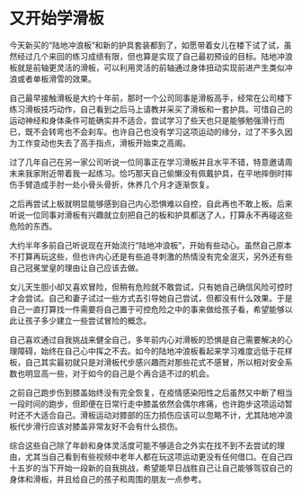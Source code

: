 # 又开始学滑板


今天新买的“陆地冲浪板”和新的护具套装都到了，如愿带着女儿在楼下试了试，虽然经过几个来回的练习成绩有限，但也算是实现了自己最初预设的目标。陆地冲浪板就是前轴更灵活的滑板，可以利用灵活的前轴通过身体扭动实现前进产生类似冲浪或者单板滑雪的效果。

自己最早接触滑板是大约十年前，那时一个公司同事是滑板高手，经常在公司楼下练习滑板技巧动作，自己看到之后马上请教并采买了滑板和一套护具。可惜自己的运动神经和身体条件可能确实并不适合，尝试学习了些天也只是能够勉强滑行而已，既不会转弯也不会刹车。也许自己也没有学习这项运动的缘分，过了不多久因为工作变动也失去了高手指点，滑板开始束之高阁。

过了几年自己在另一家公司听说一位同事正在学习滑板并且水平不错，特意邀请周末来我家附近带着我一起练习。恰巧那天自己偷懒没有佩戴护具，在平地摔倒时摔伤手臂造成手肘一处小骨头骨折，休养几个月才逐渐恢复。

之后再尝试上板就明显能够感到自己内心恐惧难以自控，自此再也不敢上板。后来听说一位同事对滑板有兴趣就立刻把自己的板和护具都送了人，打算永不再碰这些危险的东西。

大约半年多前自己听说现在开始流行“陆地冲浪板”，开始有些动心。虽然自己原本不打算再玩这些，但也许内心还是有些追寻刺激的热情没有完全泯灭，另外还有些自己冠冕堂皇的理由让自己应该去做。

女儿天生胆小却又喜欢冒险，但稍有危险就不敢尝试，只有她自己确信风险可控时才会尝试。自己和妻子试过一些方式去引导她自己尝试，但都没有什么效果。于是自己一直打算找一件需要将自己置于可控危险之中的事来做给孩子看，希望能够以此让孩子多少建立一些尝试冒险的概念。

自己喜欢通过自我挑战来健全自己，多年前内心对滑板的恐惧是自己需要解决的心理障碍，始终在自己心中挥之不去。如今的陆地冲浪板看起来学习难度远低于花样板，自己其实最初就只是对滑板代步感兴趣而对那些花式不感冒，所以相对安全系数也明显高一些，对于如今的自己是个再合适不过的机会。

之前自己跑步伤到膝盖始终没有完全恢复，在疫情感染阳性之后虽然又中断了相当一段时间的跑步，但即便在日常行走中膝盖依然会偶尔疼痛，也许跑步这项运动暂时还不大适合自己。滑板运动对膝部的压力损伤应该可以忽略不计，尤其陆地冲浪板代步滑行应该对膝盖非常友好不会有什么损伤。

综合这些自己除了年龄和身体灵活度可能不够适合之外实在找不到不去尝试的理由，尤其当自己看到有些视频中老年人都在玩这项运动更没有任何借口。在自己四十五岁的当下开始一段新的自我挑战，希望能早日战胜自己让自己能够驾驭自己的身体和滑板，并且给自己的孩子和周围的朋友一点参考。
